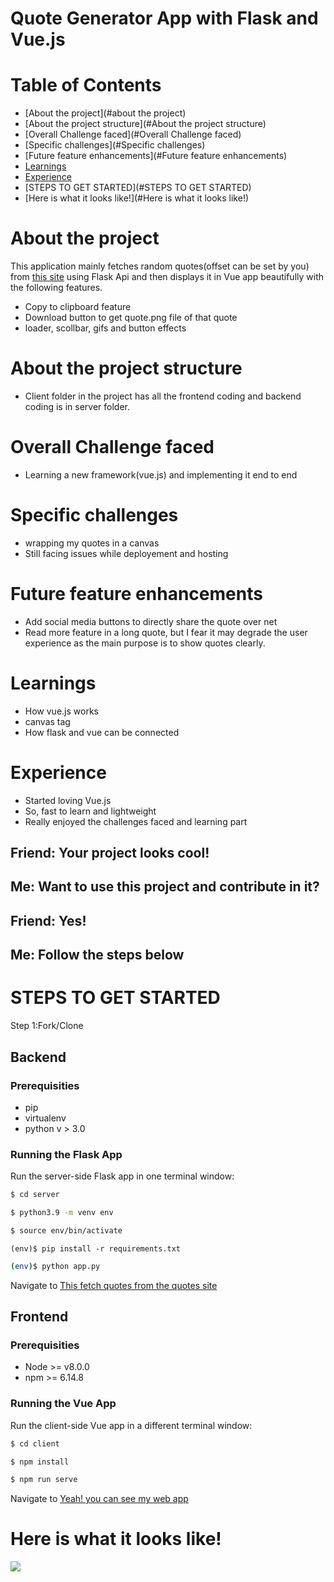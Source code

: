 Quote Generator App with Flask and Vue.js
=====

  # Table of Contents

  * [About the project](#about the project)
  * [About the project structure](#About the project structure)
  * [Overall Challenge faced](#Overall Challenge faced)
  * [Specific challenges](#Specific challenges)
  * [Future feature enhancements](#Future feature enhancements)
  * [Learnings](#learnings)
  * [Experience](#Experience)
  * [STEPS TO GET STARTED](#STEPS TO GET STARTED)
  * [Here is what it looks like!](#Here is what it looks like!)


  # About the project

  This application mainly fetches random quotes(offset can be set by you) from [this site](http://www.quotationspage.com/random.php) using Flask Api and then       displays it in Vue app beautifully with the following features. 

  - Copy to clipboard feature
  - Download button to get quote.png file of that quote
  - loader, scollbar, gifs and button effects

  # About the project structure

  - Client folder in the project has all the frontend coding and backend coding is in server folder.

  # Overall Challenge faced

  - Learning a new framework(vue.js) and implementing it end to end

  # Specific challenges

  - wrapping my quotes in a canvas
  - Still facing issues while deployement and hosting

  # Future feature enhancements

  - Add social media buttons to directly share the quote over net
  - Read more feature in a long quote, but I fear it may degrade the user experience as the main purpose is to show quotes clearly.

  # Learnings

  - How vue.js works
  - canvas tag
  - How flask and vue can be connected

  # Experience

  - Started loving Vue.js
  - So, fast to learn and lightweight
  - Really enjoyed the challenges faced and learning part

  Friend: Your project looks cool!
  ---
  Me: Want to use this project and contribute in it?
  ---
  Friend: Yes!
  ---
  Me: Follow the steps below
  ---

  # STEPS TO GET STARTED

  Step 1:Fork/Clone

  ## Backend

  ### Prerequisities
  - pip
  - virtualenv
  - python v > 3.0

  ### Running the Flask App
  Run the server-side Flask app in one terminal window:

  ```sh
  $ cd server
  ```
  ```sh
  $ python3.9 -m venv env
  ```
  ```sh
  $ source env/bin/activate
  ```
  ```
  (env)$ pip install -r requirements.txt
  ```
  ```sh
  (env)$ python app.py
  ```
  Navigate to [This fetch quotes from the quotes site](http://localhost:5000/quote/random)

  ## Frontend

  ### Prerequisities

  - Node >= v8.0.0
  - npm >= 6.14.8

  ### Running the Vue App
  Run the client-side Vue app in a different terminal window:
  ```sh
  $ cd client
  ```
  ```sh
  $ npm install
  ```
  ```sh
  $ npm run serve
  ```

  Navigate to [Yeah! you can see my web app](http://localhost:8080)

  # Here is what it looks like!
  ![](project.gif)


